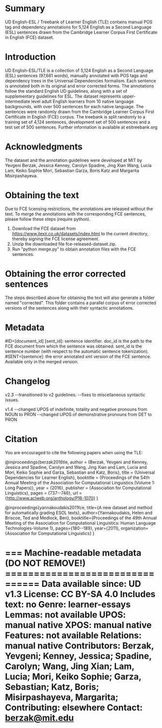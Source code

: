 # Summary

UD English-ESL / Treebank of Learner English (TLE) contains manual POS tag and dependency annotations for 5,124 English as a Second Language (ESL) sentences drawn from the Cambridge Learner Corpus First Certificate in English (FCE) dataset.

# Introduction

UD English-ESL/TLE is a collection of 5,124 English as a Second Language (ESL) sentences (97,681 words), manually annotated with POS tags and dependency trees in the Universal Dependencies formalism. Each sentence is annotated both in its original and error corrected forms. The annotations follow the standard English UD guidelines, along with a set of supplementary guidelines for ESL. The dataset represents upper-intermediate level adult English learners from 10 native language backgrounds, with over 500 sentences for each native language. The sentences were randomly drawn from the Cambridge Learner Corpus First Certificate in English (FCE) corpus. The treebank is split randomly to a training set of 4,124 sentences, development set of 500 sentences and a test set of 500 sentences. Further information is available at esltreebank.org

# Acknowledgments

The dataset and the annotation guidelines were developed at MIT by Yevgeni Berzak, Jessica Kenney, Carolyn Spadine, Jing Xian Wang, Lucia Lam, Keiko Sophie Mori, Sebastian Garza, Boris Katz and Margarita Misirpashayeva.

# Obtaining the text

Due to FCE licensing restrictions, the annotations are released without
the text. To merge the annotations with the corresponding FCE sentences,
please follow these steps (require python).
1) Download the FCE dataset from https://www.ilexir.co.uk/datasets/index.html
to the current directory, thereby signing the FCE license agreement.
2) Unzip the downloaded file fce-released-dataset.zip.
3) Run "python merge.py" to obtain annotation files with the FCE sentences.

# Obtaining the error corrected sentences

The steps described above for obtaining the text will also generate a folder named "corrected".
This folder contains a parallel corpus of error corrected versions of the sentences along with their syntactic annotations.

# Metadata

#ID=[document_id] [sent_id]: sentence identifier.
doc_id is the path to the FCE document from which the sentence was obtained.
sent_id is the sentence number (with respect to the automatic sentence tokenization).
#SENT=[sentence]: the error annotated xml version of the FCE sentence.
Available only in the merged version.

# Changelog

v2.3
--transitioned to v2 guidelines.
--fixes to miscellaneous syntactic issues.

v1.4
--changed UPOS of indefinite, totality and negative pronouns from NOUN to PRON
--changed UPOS of demonstrative pronouns from DET to PRON

# Citation

You are encouraged to cite the following papers when using the TLE:

@inproceedings{berzak2016tle,
  author    = {Berzak, Yevgeni  and  Kenney, Jessica  and  Spadine, Carolyn  and  Wang, Jing Xian 
               and  Lam, Lucia  and  Mori, Keiko Sophie  and  Garza, Sebastian  and  Katz, Boris},
  title     = {Universal Dependencies for Learner English},
  booktitle = {Proceedings of the 54th Annual Meeting of the Association for Computational 
               Linguistics (Volume 1: Long Papers)},
  year      = {2016},
  publisher = {Association for Computational Linguistics},
  pages     = {737--746},
  url       = {http://www.aclweb.org/anthology/P16-1070}
}

@inproceedings{yannakoudakis2011fce,
  title={A new dataset and method for automatically grading ESOL texts},
  author={Yannakoudakis, Helen and Briscoe, Ted and Medlock, Ben},
  booktitle={Proceedings of the 49th Annual Meeting of the Association for Computational 
	     Linguistics: Human Language Technologies-Volume 1},
  pages={180--189},
  year={2011},
  organization={Association for Computational Linguistics}
}

=== Machine-readable metadata (DO NOT REMOVE!) ================================
Data available since: UD v1.3
License: CC BY-SA 4.0
Includes text: no
Genre: learner-essays
Lemmas: not available
UPOS: manual native
XPOS: manual native
Features: not available
Relations: manual native
Contributors: Berzak, Yevgeni; Kenney, Jessica; Spadine, Carolyn; Wang, Jing Xian; Lam, Lucia; Mori, Keiko Sophie; Garza, Sebastian; Katz, Boris; Misirpashayeva, Margarita;
Contributing: elsewhere
Contact: berzak@mit.edu
===============================================================================

